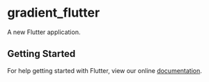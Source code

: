 # gradient_flutter

A new Flutter application.

## Getting Started

For help getting started with Flutter, view our online
[documentation](https://flutter.io/).
